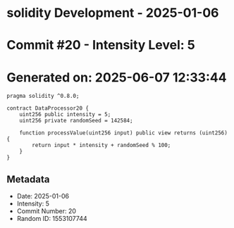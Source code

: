 ﻿# solidity Development - 2025-01-06
# Commit #20 - Intensity Level: 5
# Generated on: 2025-06-07 12:33:44
```solidity
pragma solidity ^0.8.0;

contract DataProcessor20 {
    uint256 public intensity = 5;
    uint256 private randomSeed = 142584;

    function processValue(uint256 input) public view returns (uint256) {
        return input * intensity + randomSeed % 100;
    }
}
```
## Metadata
- Date: 2025-01-06
- Intensity: 5
- Commit Number: 20
- Random ID: 1553107744

